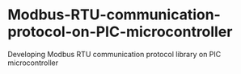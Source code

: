 # Modbus-RTU-communication-protocol-on-PIC-microcontroller
Developing Modbus RTU communication protocol library on PIC microcontroller

